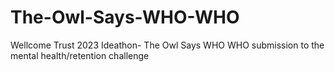 # The-Owl-Says-WHO-WHO
Wellcome Trust 2023 Ideathon- The Owl Says WHO WHO submission to the mental health/retention challenge

